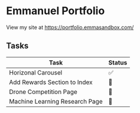 # Emmanuel Portfolio

View my site at https://portfolio.emmasandbox.com/

## Tasks

| Task           | Status |
|----------------|---------------|
| Horizonal Carousel | :white_check_mark:   |
| Add Rewards Section to Index   | :running:   |
| Drone Competition Page   | :white_square_button:   |
| Machine Learning Research Page   | :white_square_button:   |
